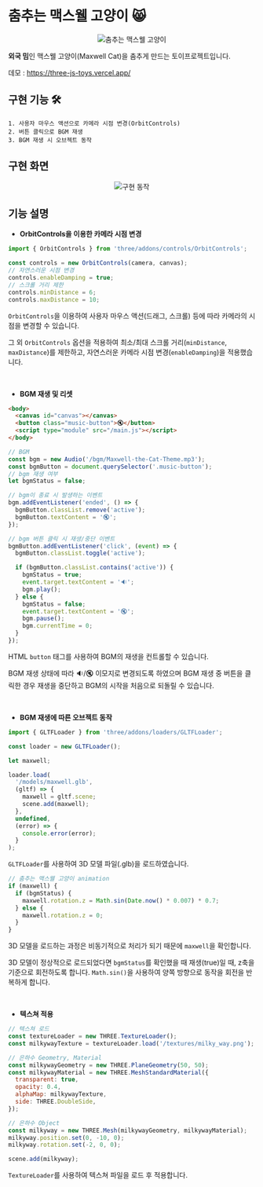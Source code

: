 # 춤추는 맥스웰 고양이 😸

<p align="center">
  <img src="https://github.com/GitHWS/three.js-toys/assets/96808980/c9012975-cf73-499d-bc68-cf695a7e779a" alt="춤추는 맥스웰 고양이">
</p>

**외국 밈**인 맥스웰 고양이(Maxwell Cat)을 춤추게 만드는 토이프로젝트입니다.

데모 : https://three-js-toys.vercel.app/

## 구현 기능 🛠️

```
1. 사용자 마우스 액션으로 카메라 시점 변경(OrbitControls)
2. 버튼 클릭으로 BGM 재생
3. BGM 재생 시 오브젝트 동작
```

## 구현 화면

<p align="center">
  <img src="https://github.com/GitHWS/three.js-toys/assets/96808980/66c39b6f-d4de-47d6-830a-43fe18ee6b11" alt="구현 동작">
</p>

## 기능 설명

- **OrbitControls을 이용한 카메라 시점 변경**

```js
import { OrbitControls } from 'three/addons/controls/OrbitControls';

const controls = new OrbitControls(camera, canvas);
// 자연스러운 시점 변경
controls.enableDamping = true;
// 스크롤 거리 제한
controls.minDistance = 6;
controls.maxDistance = 10;
```

`OrbitControls`을 이용하여 사용자 마우스 액션(드래그, 스크롤) 등에 따라 카메라의 시점을 변경할 수 있습니다.

그 외 `OrbitControls` 옵션을 적용하여 최소/최대 스크롤 거리(`minDistance`, `maxDistance`)를 제한하고, 자연스러운 카메라 시점 변경(`enableDamping`)을 적용했습니다.

<br/>

- **BGM 재생 및 리셋**

```html
<body>
  <canvas id="canvas"></canvas>
  <button class="music-button">🔇</button>
  <script type="module" src="/main.js"></script>
</body>
```

```js
// BGM
const bgm = new Audio('/bgm/Maxwell-the-Cat-Theme.mp3');
const bgmButton = document.querySelector('.music-button');
// bgm 재생 여부
let bgmStatus = false;

// bgm이 종료 시 발생하는 이벤트
bgm.addEventListener('ended', () => {
  bgmButton.classList.remove('active');
  bgmButton.textContent = '🔇';
});

// bgm 버튼 클릭 시 재생/중단 이벤트
bgmButton.addEventListener('click', (event) => {
  bgmButton.classList.toggle('active');

  if (bgmButton.classList.contains('active')) {
    bgmStatus = true;
    event.target.textContent = '🔉';
    bgm.play();
  } else {
    bgmStatus = false;
    event.target.textContent = '🔇';
    bgm.pause();
    bgm.currentTime = 0;
  }
});
```

HTML `button` 태그를 사용하여 BGM의 재생을 컨트롤할 수 있습니다.

BGM 재생 상태에 따라 🔉/🔇 이모지로 변경되도록 하였으며 BGM 재생 중 버튼을 클릭한 경우 재생을 중단하고 BGM의 시작을 처음으로 되돌릴 수 있습니다.

<br/>

- **BGM 재생에 따른 오브젝트 동작**

```js
import { GLTFLoader } from 'three/addons/loaders/GLTFLoader';

const loader = new GLTFLoader();

let maxwell;

loader.load(
  '/models/maxwell.glb',
  (gltf) => {
    maxwell = gltf.scene;
    scene.add(maxwell);
  },
  undefined,
  (error) => {
    console.error(error);
  }
);
```

`GLTFLoader`를 사용하여 3D 모델 파일(.glb)을 로드하였습니다.

```js
// 춤추는 맥스웰 고양이 animation
if (maxwell) {
  if (bgmStatus) {
    maxwell.rotation.z = Math.sin(Date.now() * 0.007) * 0.7;
  } else {
    maxwell.rotation.z = 0;
  }
}
```

3D 모델을 로드하는 과정은 비동기적으로 처리가 되기 때문에 `maxwell`을 확인합니다.

3D 모델이 정상적으로 로드되었다면 `bgmStatus`를 확인했을 때 재생(true)일 때, z축을 기준으로 회전하도록 합니다.
`Math.sin()`을 사용하여 양쪽 방향으로 동작을 회전을 반복하게 합니다.

<br/>

- **텍스쳐 적용**

```js
// 텍스쳐 로드
const textureLoader = new THREE.TextureLoader();
const milkywayTexture = textureLoader.load('/textures/milky_way.png');

// 은하수 Geometry, Material
const milkywayGeometry = new THREE.PlaneGeometry(50, 50);
const milkywayMaterial = new THREE.MeshStandardMaterial({
  transparent: true,
  opacity: 0.4,
  alphaMap: milkywayTexture,
  side: THREE.DoubleSide,
});

// 은하수 Object
const milkyway = new THREE.Mesh(milkywayGeometry, milkywayMaterial);
milkyway.position.set(0, -10, 0);
milkyway.rotation.set(-2, 0, 0);

scene.add(milkyway);
```

`TextureLoader`를 사용하여 텍스쳐 파일을 로드 후 적용합니다.
